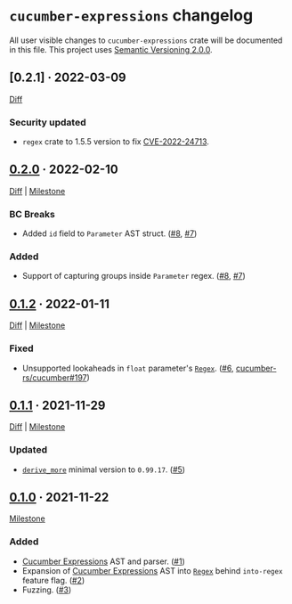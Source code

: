 `cucumber-expressions` changelog
================================

All user visible changes to `cucumber-expressions` crate will be documented in this file. This project uses [Semantic Versioning 2.0.0].




## [0.2.1] · 2022-03-09
[0.2.0]: /../../tree/v0.2.1

[Diff](/../../compare/v0.2.0...v0.2.1)

### Security updated

- `regex` crate to 1.5.5 version to fix [CVE-2022-24713].

[CVE-2022-24713]: https://blog.rust-lang.org/2022/03/08/cve-2022-24713.html




## [0.2.0] · 2022-02-10
[0.2.0]: /../../tree/v0.2.0

[Diff](/../../compare/v0.1.2...v0.2.0) | [Milestone](/../../milestone/4)

### BC Breaks

- Added `id` field to `Parameter` AST struct. ([#8], [#7])

### Added

- Support of capturing groups inside `Parameter` regex. ([#8], [#7])

[#7]: /../../issues/7
[#8]: /../../pull/8




## [0.1.2] · 2022-01-11
[0.1.2]: /../../tree/v0.1.2

[Diff](/../../compare/v0.1.1...v0.1.2) | [Milestone](/../../milestone/3)

### Fixed

- Unsupported lookaheads in `float` parameter's [`Regex`]. ([#6], [cucumber-rs/cucumber#197])

[#6]: /../../pull/6
[cucumber-rs/cucumber#197]: https://github.com/cucumber-rs/cucumber/issues/197




## [0.1.1] · 2021-11-29
[0.1.1]: /../../tree/v0.1.1

[Diff](/../../compare/v0.1.0...v0.1.1) | [Milestone](/../../milestone/2)

### Updated

- [`derive_more`] minimal version to `0.99.17`. ([#5])

[#5]: /../../pull/5
[`derive_more`]: https://docs.rs/derive_more




## [0.1.0] · 2021-11-22
[0.1.0]: /../../tree/v0.1.0

[Milestone](/../../milestone/1)

### Added

- [Cucumber Expressions] AST and parser. ([#1])
- Expansion of [Cucumber Expressions] AST into [`Regex`] behind `into-regex` feature flag. ([#2])
- Fuzzing. ([#3])

[#1]: /../../pull/1
[#2]: /../../pull/2
[#3]: /../../pull/3




[`Regex`]: https://docs.rs/regex

[Cucumber Expressions]: https://github.com/cucumber/cucumber-expressions#readme
[Semantic Versioning 2.0.0]: https://semver.org

